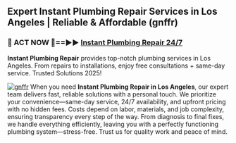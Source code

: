 ## Expert Instant Plumbing Repair Services in Los Angeles | Reliable & Affordable (gnffr)  

<h3>🚿 ACT NOW 🌟==►► <a href="https://tinyurl.com/2ne6vx2x" rel="nofollow">Instant Plumbing Repair 24/7</a></h3>

**Instant Plumbing Repair** provides top-notch plumbing services in Los Angeles. From repairs to installations, enjoy free consultations + same-day service. Trusted Solutions 2025!

[![gnffr](https://i.imgur.com/4PFF4AK.jpeg)](https://tinyurl.com/2ne6vx2x)
When you need **Instant Plumbing Repair in Los Angeles**, our expert team delivers fast, reliable solutions with a personal touch. We prioritize your convenience—same-day service, 24/7 availability, and upfront pricing with no hidden fees. Costs depend on labor, materials, and job complexity, ensuring transparency every step of the way. From diagnosis to final fixes, we handle everything efficiently, leaving you with a perfectly functioning plumbing system—stress-free. Trust us for quality work and peace of mind.
